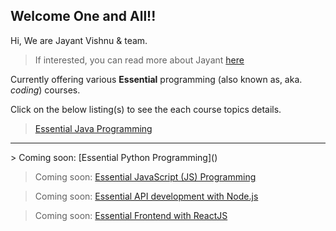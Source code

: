 ## Welcome One and All!!

Hi, We are Jayant Vishnu & team.
> If interested, you can read more about Jayant [here](about-jayant.md)

Currently offering various **Essential** programming (also known as, aka. *coding*) courses.

Click on the below listing(s) to see the each course topics details.

> [Essential Java Programming](essentialjava.md)
<hr>
> Coming soon: [Essential Python Programming]() 

> Coming soon: [Essential JavaScript (JS) Programming]() 

> Coming soon: [Essential API development with Node.js]() 

> Coming soon: [Essential Frontend with ReactJS]() <br>



